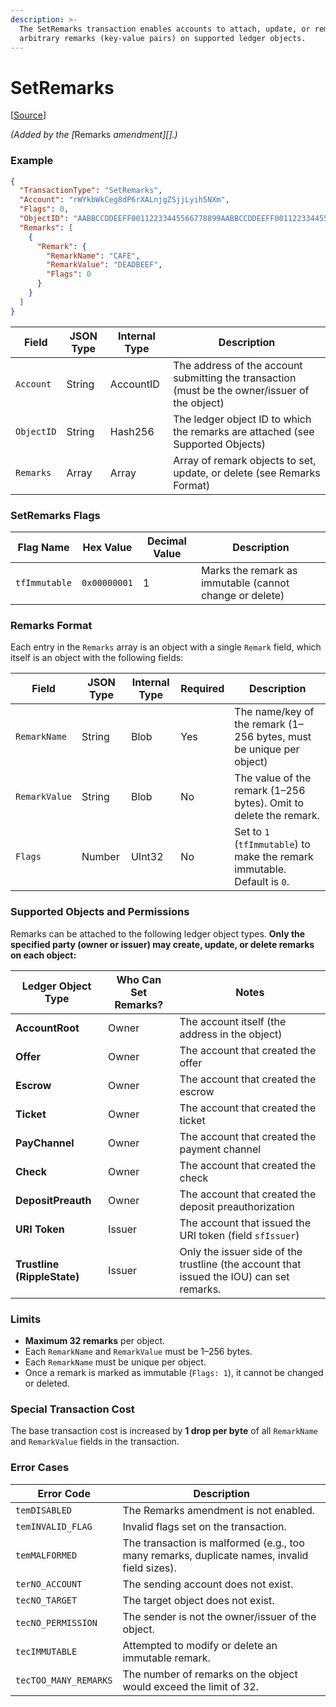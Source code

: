 ```yaml
---
description: >-
  The SetRemarks transaction enables accounts to attach, update, or remove
  arbitrary remarks (key-value pairs) on supported ledger objects.
---
```


# SetRemarks

\[[Source](https://github.com/Xahau/xahaud/blob/dev/src/ripple/app/tx/impl/SetRemarks.cpp)]

_(Added by the \[_&#x52;emarks _amendment]\[].)_

### Example

```json
{
  "TransactionType": "SetRemarks",
  "Account": "rWYkbWkCeg8dP6rXALnjgZSjjLyih5NXm",
  "Flags": 0,
  "ObjectID": "AABBCCDDEEFF00112233445566778899AABBCCDDEEFF00112233445566778899",
  "Remarks": [
    {
      "Remark": {
        "RemarkName": "CAFE",
        "RemarkValue": "DEADBEEF",
        "Flags": 0
      }
    }
  ]
}

```

| Field      | JSON Type | Internal Type | Description                                                                                    |
| ---------- | --------- | ------------- | ---------------------------------------------------------------------------------------------- |
| `Account`  | String    | AccountID     | The address of the account submitting the transaction (must be the owner/issuer of the object) |
| `ObjectID` | String    | Hash256       | The ledger object ID to which the remarks are attached (see Supported Objects)                 |
| `Remarks`  | Array     | Array         | Array of remark objects to set, update, or delete (see Remarks Format)                         |

### SetRemarks Flags

| Flag Name     | Hex Value    | Decimal Value | Description                                             |
| ------------- | ------------ | ------------- | ------------------------------------------------------- |
| `tfImmutable` | `0x00000001` | 1             | Marks the remark as immutable (cannot change or delete) |

### Remarks Format

Each entry in the `Remarks` array is an object with a single `Remark` field, which itself is an object with the following fields:

| Field         | JSON Type | Internal Type | Required | Description                                                              |
| ------------- | --------- | ------------- | -------- | ------------------------------------------------------------------------ |
| `RemarkName`  | String    | Blob          | Yes      | The name/key of the remark (1–256 bytes, must be unique per object)      |
| `RemarkValue` | String    | Blob          | No       | The value of the remark (1–256 bytes). Omit to delete the remark.        |
| `Flags`       | Number    | UInt32        | No       | Set to `1` (`tfImmutable`) to make the remark immutable. Default is `0`. |

### Supported Objects and Permissions

Remarks can be attached to the following ledger object types. **Only the specified party (owner or issuer) may create, update, or delete remarks on each object:**

| Ledger Object Type          | Who Can Set Remarks? | Notes                                                                                    |
| --------------------------- | -------------------- | ---------------------------------------------------------------------------------------- |
| **AccountRoot**             | Owner                | The account itself (the address in the object)                                           |
| **Offer**                   | Owner                | The account that created the offer                                                       |
| **Escrow**                  | Owner                | The account that created the escrow                                                      |
| **Ticket**                  | Owner                | The account that created the ticket                                                      |
| **PayChannel**              | Owner                | The account that created the payment channel                                             |
| **Check**                   | Owner                | The account that created the check                                                       |
| **DepositPreauth**          | Owner                | The account that created the deposit preauthorization                                    |
| **URI Token**               | Issuer               | The account that issued the URI token (field `sfIssuer`)                                 |
| **Trustline (RippleState)** | Issuer               | Only the issuer side of the trustline (the account that issued the IOU) can set remarks. |

### Limits

* **Maximum 32 remarks** per object.
* Each `RemarkName` and `RemarkValue` must be 1–256 bytes.
* Each `RemarkName` must be unique per object.
* Once a remark is marked as immutable (`Flags: 1`), it cannot be changed or deleted.

### Special Transaction Cost

The base transaction cost is increased by **1 drop per byte** of all `RemarkName` and `RemarkValue` fields in the transaction.

### Error Cases

| Error Code            | Description                                                                                  |
| --------------------- | -------------------------------------------------------------------------------------------- |
| `temDISABLED`         | The Remarks amendment is not enabled.                                                        |
| `temINVALID_FLAG`     | Invalid flags set on the transaction.                                                        |
| `temMALFORMED`        | The transaction is malformed (e.g., too many remarks, duplicate names, invalid field sizes). |
| `terNO_ACCOUNT`       | The sending account does not exist.                                                          |
| `tecNO_TARGET`        | The target object does not exist.                                                            |
| `tecNO_PERMISSION`    | The sender is not the owner/issuer of the object.                                            |
| `tecIMMUTABLE`        | Attempted to modify or delete an immutable remark.                                           |
| `tecTOO_MANY_REMARKS` | The number of remarks on the object would exceed the limit of 32.                            |



